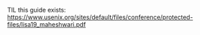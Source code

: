 TIL this guide exists: https://www.usenix.org/sites/default/files/conference/protected-files/lisa19_maheshwari.pdf
